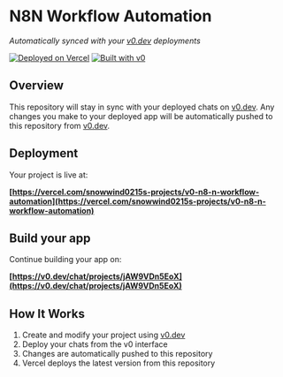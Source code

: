 # N8N Workflow Automation

*Automatically synced with your [v0.dev](https://v0.dev) deployments*

[![Deployed on Vercel](https://img.shields.io/badge/Deployed%20on-Vercel-black?style=for-the-badge&logo=vercel)](https://vercel.com/snowwind0215s-projects/v0-n8-n-workflow-automation)
[![Built with v0](https://img.shields.io/badge/Built%20with-v0.dev-black?style=for-the-badge)](https://v0.dev/chat/projects/jAW9VDn5EoX)

## Overview

This repository will stay in sync with your deployed chats on [v0.dev](https://v0.dev).
Any changes you make to your deployed app will be automatically pushed to this repository from [v0.dev](https://v0.dev).

## Deployment

Your project is live at:

**[https://vercel.com/snowwind0215s-projects/v0-n8-n-workflow-automation](https://vercel.com/snowwind0215s-projects/v0-n8-n-workflow-automation)**

## Build your app

Continue building your app on:

**[https://v0.dev/chat/projects/jAW9VDn5EoX](https://v0.dev/chat/projects/jAW9VDn5EoX)**

## How It Works

1. Create and modify your project using [v0.dev](https://v0.dev)
2. Deploy your chats from the v0 interface
3. Changes are automatically pushed to this repository
4. Vercel deploys the latest version from this repository

